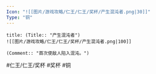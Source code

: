 ```yaml
---
Icon: "![[图片/游戏攻略/仁王/仁王/奖杯/产生混沌者.png|30]]"
Type: "铜"
---
```

```ad-common-bronze-trophy
title: (Title:: "产生混沌者")
![[图片/游戏攻略/仁王/仁王/奖杯/产生混沌者.png|100]]

(Comment:: "首次使敌人陷入混沌。")
```

#仁王/仁王/奖杯 #奖杯 #铜
